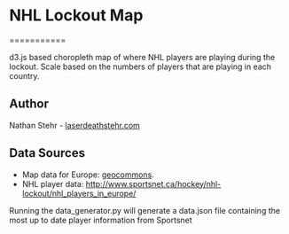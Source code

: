 # NHL Lockout Map
===========

d3.js based choropleth map of where NHL players are playing during the lockout.  Scale based on the numbers of players
that are playing in each country.

## Author

Nathan Stehr - [laserdeathstehr.com](http://laserdeathstehr.com)

## Data Sources

* Map data for Europe: [geocommons](http://geocommons.com/).
* NHL player data: http://www.sportsnet.ca/hockey/nhl-lockout/nhl_players_in_europe/

Running the data_generator.py will generate a data.json file containing the most up to date player information from Sportsnet


